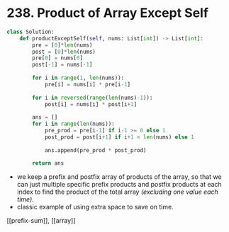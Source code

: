 # 238. Product of Array Except Self

```python
class Solution:
    def productExceptSelf(self, nums: List[int]) -> List[int]:
        pre = [0]*len(nums)
        post = [0]*len(nums)
        pre[0] = nums[0]
        post[-1] = nums[-1]
        
        for i in range(1, len(nums)):
            pre[i] = nums[i] * pre[i-1]
        
        for i in reversed(range(len(nums)-1)):
            post[i] = nums[i] * post[i+1]
        
        ans = []
        for i in range(len(nums)):
            pre_prod = pre[i-1] if i-1 >= 0 else 1
            post_prod = post[i+1] if i+1 < len(nums) else 1
            
            ans.append(pre_prod * post_prod)
        
        return ans
```

- we keep a prefix and postfix array of products of the array, so that we can just multiple specific prefix products and postfix products at each index to find the product of the total array *(excluding one value each time)*.
- classic example of using extra space to save on time.

[[prefix-sum]], [[array]]